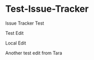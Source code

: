 Test-Issue-Tracker
==================

Issue Tracker Test

Test Edit

Local Edit

Another test edit from Tara
